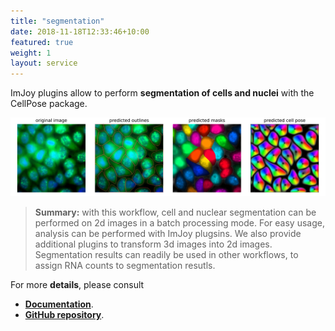 ```yaml
---
title: "segmentation"
date: 2018-11-18T12:33:46+10:00
featured: true
weight: 1
layout: service
---
```



ImJoy plugins allow to perform **segmentation of cells and nuclei** with the CellPose package.

![Cell segmentation](/images/features/segmentation__cells.png)

> **Summary:** with this workflow, cell and nuclear segmentation can be performed on 2d images
> in a batch processing mode. For easy usage, analysis can be performed with ImJoy plugsins. We also
> provide additional plugins to transform 3d images into 2d images. Segmentation results can readily be
> used in other workflows, to assign RNA counts to segmentation resutls. 

For more **details**, please consult
* [**Documentation**](https://fish-quant.github.io/segmentation/).
* [**GitHub repository**](https://github.com/fish-quant/segmentation).
